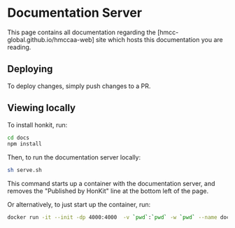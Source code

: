# Documentation Server

This page contains all documentation regarding the [hmcc-global.github.io/hmccaa-web] site which hosts this documentation you are reading.

## Deploying

To deploy changes, simply push changes to a PR.

## Viewing locally

To install honkit, run:

```sh
cd docs
npm install
```

Then, to run the documentation server locally:

```sh
sh serve.sh
```

This command starts up a container with the documentation server, and removes the "Published by HonKit" line at the bottom left of the page.

Or alternatively, to just start up the container, run:

```sh
docker run -it --init -dp 4000:4000  -v `pwd`:`pwd` -w `pwd` --name docs --rm $(docker build -t docs -q .) honkit serve
```
